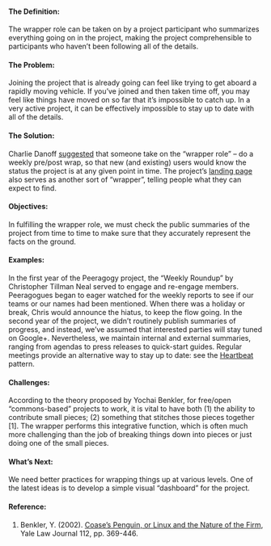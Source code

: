 #### The Definition:

The wrapper role can be taken on by a project participant who summarizes
everything going on in the project, making the project comprehensible to
participants who haven’t been following all of the details.

#### The Problem:

Joining the project that is already going can feel like trying to get
aboard a rapidly moving vehicle. If you’ve joined and then taken time
off, you may feel like things have moved on so far that it’s impossible
to catch up. In a very active project, it can be effectively impossible
to stay up to date with all of the details.

#### The Solution:

Charlie Danoff
[suggested](http://socialmediaclassroom.com/host/peeragogy/wiki/rolesdivision-labor)
that someone take on the “wrapper role” – do a weekly pre/post wrap, so
that new (and existing) users would know the status the project is at
any given point in time. The project’s [landing
page](http://socialmediaclassroom.com/host/peeragogy/) also serves as
another sort of “wrapper”, telling people what they can expect to find.

#### Objectives:

In fulfilling the wrapper role, we must check the public summaries of
the project from time to time to make sure that they accurately
represent the facts on the ground.

#### Examples:

In the first year of the Peeragogy project, the “Weekly Roundup” by
Christopher Tillman Neal served to engage and re-engage members.
Peeragogues began to eager watched for the weekly reports to see if our
teams or our names had been mentioned. When there was a holiday or
break, Chris would announce the hiatus, to keep the flow going. In the
second year of the project, we didn’t routinely publish summaries of
progress, and instead, we’ve assumed that interested parties will stay
tuned on Google+. Nevertheless, we maintain internal and external
summaries, ranging from agendas to press releases to quick-start guides.
Regular meetings provide an alternative way to stay up to date: see the
[Heartbeat](http://peeragogy.org/patterns/heartbeat/) pattern.

#### Challenges:

According to the theory proposed by Yochai Benkler, for free/open
“commons-based” projects to work, it is vital to have both (1) the
ability to contribute small pieces; (2) something that stitches those
pieces together <span>[</span>1<span>]</span>. The wrapper performs this
integrative function, which is often much more challenging than the job
of breaking things down into pieces or just doing one of the small
pieces.

#### What’s Next:

We need better practices for wrapping things up at various levels. One
of the latest ideas is to develop a simple visual “dashboard” for the
project.

#### Reference:

1.  Benkler, Y. (2002). [Coase’s Penguin, or Linux and the Nature of the
    Firm](http://www.yale.edu/yalelj/112/BenklerWEB.pdf), Yale Law
    Journal 112, pp. 369-446.



